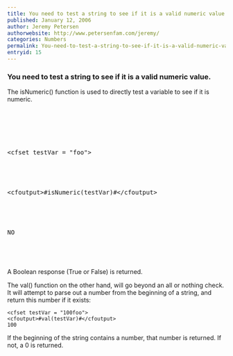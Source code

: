 ```yaml
---
title: You need to test a string to see if it is a valid numeric value.
published: January 12, 2006
author: Jeremy Petersen
authorwebsite: http://www.petersenfam.com/jeremy/
categories: Numbers
permalink: You-need-to-test-a-string-to-see-if-it-is-a-valid-numeric-value.html
entryid: 15
---
```


<h3>You need to test a string to see if it is a valid numeric value.</h3>

<p>
The isNumeric() function is used to directly test a variable to see if it is numeric.
</p>

<p>
 
</p>

<p>
<pre> 
</p>

<p>
&lt;cfset testVar = &quot;foo&quot;&gt;
</p>

<p>
&lt;cfoutput&gt;#isNumeric(testVar)#&lt;/cfoutput&gt;
</p>

<p>
NO
</p>

</code></pre>

<p>
A Boolean response (True or False) is returned.
</p>

<p>
The val() function on the other hand, will go beyond an all or nothing check.  It will attempt to parse out a number from the beginning of a string, and return this number if it exists:
</p>

<pre><code class="language-markup">&lt;cfset testVar = &quot;100foo&quot;&gt;
&lt;cfoutput&gt;#val(testVar)#&lt;/cfoutput&gt;
100
</code></pre>

<p>
If the beginning of the string contains a number, that number is returned.  If not, a 0 is returned.
</p>



